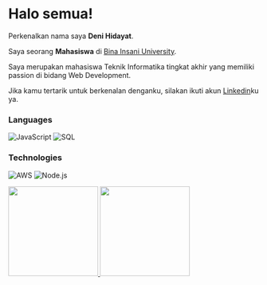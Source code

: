 # Halo semua! 

Perkenalkan nama saya **Deni Hidayat**.

Saya seorang **Mahasiswa** di [Bina Insani University](https://binainsani.ac.id).

Saya merupakan mahasiswa Teknik Informatika tingkat akhir yang memiliki passion di bidang Web Development.

Jika kamu tertarik untuk berkenalan denganku, silakan ikuti akun [Linkedin](https://www.linkedin.com/in/deni-hidayat-9a8b5b108/)ku ya.

### Languages

![JavaScript](https://img.shields.io/badge/-JavaScript-000?&logo=JavaScript)
![SQL](https://img.shields.io/badge/-SQL-000?&logo=MySQL)

### Technologies

![AWS](https://img.shields.io/badge/-AWS-000?&logo=Amazon-AWS&logoColor=F90)
![Node.js](https://img.shields.io/badge/-Node.js-000?&logo=node.js)


<p align="left">
<a href="https://github.com/deinsteins">
  <img height="180em" src="https://github-readme-stats-eight-theta.vercel.app/api?username=deinsteins&show_icons=true&theme=algolia&include_all_commits=true&count_private=true"/>
  <img height="180em" src="https://github-readme-stats-eight-theta.vercel.app/api/top-langs/?username=deinstein&layout=compact&langs_count=8&theme=algolia"/>
</a>
</p>
